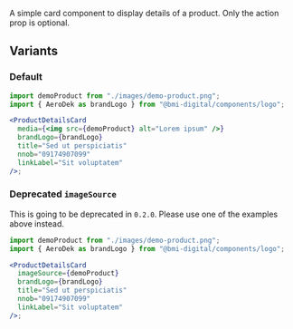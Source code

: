 A simple card component to display details of a product. Only the action prop is optional.

## Variants

### Default

```jsx
import demoProduct from "./images/demo-product.png";
import { AeroDek as brandLogo } from "@bmi-digital/components/logo";

<ProductDetailsCard
  media={<img src={demoProduct} alt="Lorem ipsum" />}
  brandLogo={brandLogo}
  title="Sed ut perspiciatis"
  nnob="09174907099"
  linkLabel="Sit voluptatem"
/>;
```

### Deprecated `imageSource`

This is going to be deprecated in `0.2.0`. Please use one of the examples above instead.

```jsx
import demoProduct from "./images/demo-product.png";
import { AeroDek as brandLogo } from "@bmi-digital/components/logo";

<ProductDetailsCard
  imageSource={demoProduct}
  brandLogo={brandLogo}
  title="Sed ut perspiciatis"
  nnob="09174907099"
  linkLabel="Sit voluptatem"
/>;
```
